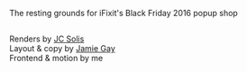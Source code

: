 The resting grounds for iFixit's Black Friday 2016 popup shop

##

Renders by [JC Solis](http://www.shapeshiftr.co/)<br>
Layout & copy by [Jamie Gay](https://www.behance.net/jamiegay)<br>
Frontend & motion by me
